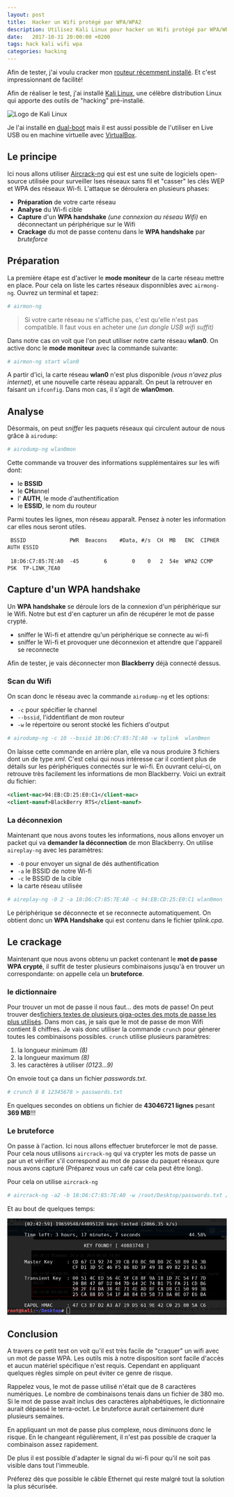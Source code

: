 ```yaml
---
layout: post
title:  Hacker un Wifi protégé par WPA/WPA2
description: Utilisez Kali Linux pour hacker un Wifi protégé par WPA/WPA2
date:   2017-10-31 20:00:00 +0200
tags: hack kali wifi wpa
categories: hacking
---
```


Afin de tester, j'ai voulu cracker mon [routeur récemment installé](/network/2017/10/11/Installer_bridge_sfr_box-4k.html). Et c'est impressionnant de facilité!

Afin de réaliser le test, j'ai installé [Kali Linux](https://www.kali.org/), une célèbre distribution Linux qui apporte des outils de "hacking" pré-installé. 

![Logo de Kali Linux](https://docs.kali.org/wp-content/uploads/2015/02/kali-logo.png)

Je l'ai installé en [dual-boot](https://fr.wikipedia.org/wiki/Multiboot) mais il est aussi possible de l'utiliser en Live USB ou en machine virtuelle avec [VirtualBox](https://www.virtualbox.org/).

## Le principe

Ici nous allons utiliser [Aircrack-ng](https://www.aircrack-ng.org/) qui est est une suite de logiciels open-source utilisée pour surveiller lses réseaux sans fil et "casser" les clés WEP et WPA des réseaux Wi-fi. L'attaque se déroulera en plusieurs phases:

* **Préparation** de votre carte réseau
* **Analyse** du Wi-fi cible
* **Capture** d'un **WPA handshake** *(une connexion au réseau Wifi)* en déconnectant un périphérique sur le Wifi
* **Crackage** du mot de passe contenu dans le **WPA handshake** par *bruteforce*


## Préparation

La première étape est d'activer le **mode moniteur** de la carte réseau mettre en place. Pour cela on liste les cartes réseaux disponnibles avec `airmong-ng`. Ouvrez un terminal et tapez:

```bash
# airmon-ng
```

> Si votre carte réseau ne s'affiche pas, c'est qu'elle n'est pas compatible. Il faut vous en acheter une *(un dongle USB wifi suffit)*

Dans notre cas on voit que l'on peut utiliser notre carte réseau **wlan0**. On active donc le **mode moniteur** avec la commande suivante:

```bash
# airmon-ng start wlan0
```

A partir d'ici, la carte réseau **wlan0** n'est plus disponible *(vous n'avez plus internet)*, et une nouvelle carte réseau apparaît. On peut la retrouver en faisant un `ifconfig`. Dans mon cas, il s'agit de **wlan0mon**.

## Analyse

Désormais, on peut *sniffer* les paquets réseaux qui circulent autour de nous grâce à `airodump`:

```bash
# airodump-ng wlan0mon
```

Cette commande va trouver des informations supplémentaires sur les wifi dont:

* le **BSSID**
* le **CH**annel
* l' **AUTH**, le mode d'authentification
* le **ESSID**, le nom du routeur

Parmi toutes les lignes, mon réseau apparaît. Pensez à noter les information car elles nous seront utiles.

```
 BSSID              PWR  Beacons    #Data, #/s  CH  MB   ENC  CIPHER AUTH ESSID
                                                                                           
 18:D6:C7:85:7E:A0  -45        6        0    0   2  54e  WPA2 CCMP   PSK  TP-LINK_7EA0 
```

## Capture d'un WPA handshake

Un **WPA handshake** se déroule lors de la connexion d'un périphérique sur le Wifi. Notre but est d'en capturer un afin de récupérer le mot de passe crypté.

* sniffer le Wi-fi et attendre qu'un périphérique se connecte au wi-fi
* sniffer le Wi-fi et provoquer une déconnexion et attendre que l'appareil se reconnecte

Afin de tester, je vais déconnecter mon **Blackberry** déjà connecté dessus.

### Scan du Wifi

On scan donc le réseau avec la commande `airodump-ng` et les options:

* `-c` pour spécifier le channel
* `--bssid`, l'iddentifiant de mon routeur 
* `-w` le répertoire ou seront stocké les fichiers d'output

```bash
# airodump-ng -c 10 --bssid 18:D6:C7:85:7E:A0 -w tplink  wlan0mon 
```

On laisse cette commande en arrière plan, elle va nous produire 3 fichiers dont un de type *xml*. C'est celui qui nous intéresse car il contient plus de détails sur les périphériques connectés sur le wi-fi. En ouvrant celui-ci, on retrouve très facilement les informations de mon Blackberry. Voici un extrait du fichier:

```xml
<client-mac>94:EB:CD:25:E0:C1</client-mac>
<client-manuf>BlackBerry RTS</client-manuf>
```

### La déconnexion


Maintenant que nous avons toutes les informations, nous allons envoyer un packet qui va **demander la déconnection** de mon Blackberry. On utilise `aireplay-ng` avec les paramètres:

* `-0` pour envoyer un signal de dés authentification
* `-a` le BSSID de notre Wi-fi
* `-c` le BSSID de la cible
* la carte réseau utilisée

```bash
# aireplay-ng -0 2 -a 18:D6:C7:85:7E:A0 -c 94:EB:CD:25:E0:C1 wlan0mon
```

Le périphérique se déconnecte et se reconnecte automatiquement. On obtient donc un **WPA Handshake** qui est contenu dans le fichier *tplink.cpa*.

## Le crackage

Maintenant que nous avons obtenu un packet contenant le **mot de passe WPA crypté**, il suffit de tester plusieurs combinaisons jusqu'à en trouver un correspondante: on appelle cela un **bruteforce**.

### le dictionnaire

Pour trouver un mot de passe il nous faut... des mots de passe! On peut trouver des[fichiers textes de plusieurs giga-octes des mots de passe les plus utilisés](http://www.wirelesshack.org/wpa-wpa2-word-list-dictionaries.html). Dans mon cas, je sais que le mot de passe de mon Wifi contient 8 chiffres. Je vais donc utiliser la commande `crunch` pour génerer toutes les combinaisons possibles. `crunch` utilise plusieurs paramètres:

1. la longueur minimum *(8)*
2. la longueur maximum *(8)*
3. les caractères à utiliser *(0123...9)*

On envoie tout ça dans un fichier *passwords.txt*.

```bash
# crunch 8 8 12345678 > passwords.txt
```

En quelques secondes on obtiens un fichier de **43046721 lignes** pesant **369 MB**!!!

### Le bruteforce

On passe à l'action. Ici nous allons effectuer bruteforcer le mot de passe. Pour cela nous utilisons `aircrack-ng` qui va crypter les mots de passe un par un et vérifier s'il correspond au mot de passe du paquet réseaux qure nous avons capturé (Préparez vous un café car cela peut être long).

Pour cela on utilise `aircrack-ng`

```bash
# aircrack-ng -a2 -b 18:D6:C7:85:7E:A0 -w /root/Desktop/passwords.txt /root/Desktop/tplink.cap
```

Et au bout de quelques temps:

![success](/img/blog/crack_wpa.png)

## Conclusion

A travers ce petit test on voit qu'il est très facile de "craquer" un wifi avec un mot de passe WPA. Les outils mis à notre disposition sont facile d'accès et aucun matériel spécifique n'est requis. Cependant en appliquant quelques règles simple on peut éviter ce genre de risque.

Rappelez vous, le mot de passe utilisé n'était que de 8 caractères numériques. Le nombre de combinaisons tenais dans un fichier de 380 mo. Si le mot de passe avait inclus des caractères alphabétiques, le dictionnaire aurait dépassé le terra-octet. Le bruteforce aurait certainement duré plusieurs semaines.

En appliquant un mot de passe plus complexe, nous diminuons donc le risque. En le changeant régulièrement, il n'est pas possible de craquer la combinaison assez rapidement.

De plus il est possible d'adapter le signal du wi-fi pour qu'il ne soit pas visible dans tout l'immeuble.

Préferez dès que possible le câble Ethernet qui reste malgré tout la solution la plus sécurisée.

